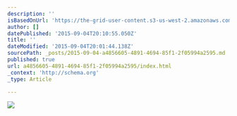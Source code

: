 ```yaml
---
description: ''
isBasedOnUrl: 'https://the-grid-user-content.s3-us-west-2.amazonaws.com/22af02aa-a981-4487-99bc-6a9d0eb3faa0.gif'
author: []
datePublished: '2015-09-04T20:10:55.050Z'
title: ''
dateModified: '2015-09-04T20:01:44.138Z'
sourcePath: _posts/2015-09-04-a4856605-4891-4694-85f1-2f05994a2595.md
published: true
url: a4856605-4891-4694-85f1-2f05994a2595/index.html
_context: 'http://schema.org'
_type: Article

---
```

![](https://the-grid-user-content.s3-us-west-2.amazonaws.com/22af02aa-a981-4487-99bc-6a9d0eb3faa0.gif)